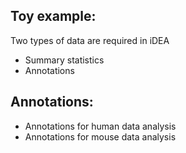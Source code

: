 ## Toy example:
Two types of data are required in iDEA 
- Summary statistics
- Annotations

## Annotations:
- Annotations for human data analysis
- Annotations for mouse data analysis

